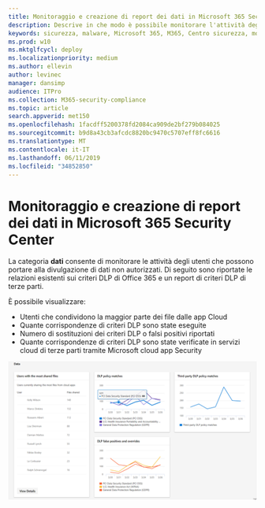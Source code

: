 ```yaml
---
title: Monitoraggio e creazione di report dei dati in Microsoft 365 Security Center
description: Descrive in che modo è possibile monitorare l'attività degli utenti che potrebbe causare la divulgazione di dati non autorizzati.
keywords: sicurezza, malware, Microsoft 365, M365, Centro sicurezza, monitoraggio, report, dati
ms.prod: w10
ms.mktglfcycl: deploy
ms.localizationpriority: medium
ms.author: ellevin
author: levinec
manager: dansimp
audience: ITPro
ms.collection: M365-security-compliance
ms.topic: article
search.appverid: met150
ms.openlocfilehash: 1facdff5200378fd2084ca909de2bf279b084025
ms.sourcegitcommit: b9d8a43cb3afcdc8820bc9470c5707eff8fc6616
ms.translationtype: MT
ms.contentlocale: it-IT
ms.lasthandoff: 06/11/2019
ms.locfileid: "34852850"
---
```

# <a name="data-monitoring-and-reporting-in-microsoft-365-security-center"></a>Monitoraggio e creazione di report dei dati in Microsoft 365 Security Center

La categoria **dati** consente di monitorare le attività degli utenti che possono portare alla divulgazione di dati non autorizzati. Di seguito sono riportate le relazioni esistenti sui criteri DLP di Office 365 e un report di criteri DLP di terze parti.

È possibile visualizzare:

* Utenti che condividono la maggior parte dei file dalle app Cloud
* Quante corrispondenze di criteri DLP sono state eseguite
* Numero di sostituzioni dei criteri DLP o falsi positivi riportati
* Quante corrispondenze di criteri DLP sono state verificate in servizi cloud di terze parti tramite Microsoft cloud app Security

![Categoria dati della pagina report](./media/security-docs/data.png)
